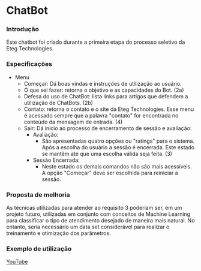 # ChatBot

### Introdução
Este chatbot foi criado durante a primeira etapa do processo seletivo da Eteg Technologies.

### Especificações
- Menu
	- Começar: Dá boas vindas e instruções de utilização ao usuário.
	- O que sei fazer: retorna o objetivo e as capacidades do Bot. (2a)
	- Defesa do uso de ChatBot: lista links para artigos que defendem a utilização de ChatBots. (2b)
	- Contato: retorna o contato e o site da Eteg Technologies. Esse menu é acessado sempre que a palavra "contato" for encontrada no conteúdo da mensagem de entrada. (4)
	- Sair: Dá inicio ao processo de encerramento de sessão e avaliação:
		- Avaliação:
			- São apresentadas quatro opções ou "ratings" para o sistema. Após a escolha do usuário a sessão é encerrada. Este estado se mantêm até que uma escolha válida seja feita. (3)
		- Sessão Encerrada:
			-   Neste estado os demais comandos não são mais acessíveis. A opção "Começar" deve ser escolhida para reiniciar a sessão.

### Proposta de melhoria
As técnicas utilizadas para atender ao requisito 3 poderiam ser, em um projeto futuro, utilizadas em conjunto com conceitos de Machine Learning para classificar o tipo de atendimento desejado de maneira mais natural. No entanto, seria necessário um data set considerável para realizar o treinamento e otimização dos parâmetros.


### Exemplo de utilização

[YouTube](https://youtu.be/tB_uxxetl50)
